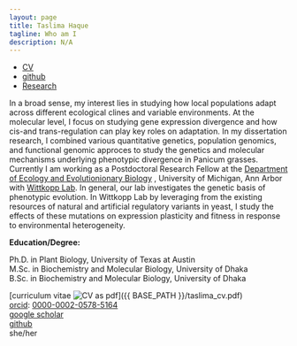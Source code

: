 ```yaml
---
layout: page
title: Taslima Haque
tagline: Who am I
description: N/A
---
```


<div class="navbar">
  <div class="navbar-inner">
      <ul class="nav">
          <li><a href="{{ BASE_PATH }}/Taslima_Haque_CV.pdf">CV</a></li>
          <li><a href="https://github.com/tahia">github</a></li>
          <li><a href="[Research](pages/research.html)">Research</a></li>
      </ul>
  </div>
</div>


In a broad sense, my interest lies in studying how local populations adapt across different ecological clines and variable environments. At the molecular level, I focus on studying gene expression divergence and how cis-and trans-regulation can play key roles on adaptation. In my dissertation research, I combined various quantitative genetics, population genomics, and functional genomic approces to study the genetics and molecular mechanisms underlying phenotypic divergence in Panicum grasses. Currently I am working as a Postdoctoral Research Fellow at the
[Department of Ecology and Evolutionionary Biology](https://lsa.umich.edu/eeb)
, University of Michigan, Ann Arbor with [Wittkopp Lab](https://sites.lsa.umich.edu/wittkopp-lab/). In general, our lab investigates the genetic basis of phenotypic evolution. In Wittkopp Lab by leveraging from the existing resources of natural and artificial regulatory variants in yeast, I study the effects of these mutations on expression plasticity and fitness in response to environmental heterogeneity.   

__Education/Degree:__

Ph.D. in Plant Biology, University of Texas at Austin\
M.Sc. in Biochemistry and Molecular Biology, University of Dhaka\
B.Sc. in Biochemistry and Molecular Biology, University of Dhaka

[curriculum vitae ![CV as pdf](icons16/pdf-icon.png)]({{ BASE_PATH }}/taslima_cv.pdf)<br/>
[orcid](https://orcid.org): [0000-0002-0578-5164](https://orcid.org/0000-0002-0578-5164)<br/>
[google scholar](https://scholar.google.com/citations?sortby=pubdate&hl=en&user=42tCp5UAAAAJ&view_op=list_works)<br/>
[github](https://github.com/tahia)<br/>
she/her





